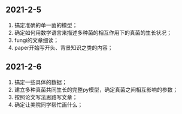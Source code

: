 ## 2021-2-5

1. 搞定准确的单一菌的模型；
2. 确定如何用数学语言来描述多种菌的相互作用下的真菌的生长状况；
3. fungi的文章细读；
4. paper开始写开头、背景知识之类的内容；

## 2021-2-6

1. 搞定一些具体的数据；
2. 建立多种真菌共同生长的完整py模型，确定真菌之间相互影响的参数；
3. 按照论文写法思路写文章；
4. 确定让美院同学帮忙画什么；